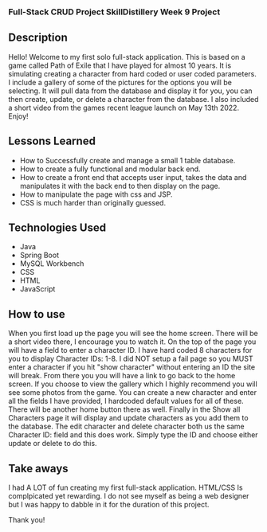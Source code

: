 ### Full-Stack CRUD Project SkillDistillery Week 9 Project

## Description
Hello! Welcome to my first solo full-stack application. This is based on a game called Path of Exile that I have played for almost 10 years. It is simulating creating a character from hard coded or user coded parameters. I include a gallery of some of the pictures for the options you will be selecting. It will pull data from the database and display it for you, you can then create, update, or delete a character from the database. I also included a short video from the games recent league launch on May 13th 2022. Enjoy!

## Lessons Learned
* How to Successfully create and manage a small 1 table database.
* How to create a fully functional and modular back end.
* How to create a front end that accepts user input, takes the data and manipulates it with the back end to then display on the page.
* How to manipulate the page with css and JSP. 
* CSS is much harder than originally guessed.

## Technologies Used
* Java
* Spring Boot
* MySQL Workbench
* CSS
* HTML
* JavaScript


## How to use
When you first load up the page you will see the home screen. There will be a short video there, I encourage you to watch it. On the top of the page you will have a field to enter a character ID. I have hard coded 8 characters for you to display Character IDs: 1-8. I did NOT setup a fail page so you MUST enter a character if you hit "show character" without entering an ID the site will break. From there you you will have a link to go back to the home screen. If you choose to view the gallery which I highly recommend you will see some photos from the game. You can create a new character and enter all the fields I have provided, I hardcoded default values for all of these. There will be another home button there as well. Finally in the Show all Characters page it will display and update characters as you add them to the database. The edit character and delete character both us the same Character ID: field and this does work. Simply type the ID and choose either update or delete to do this. 

## Take aways
I had A LOT of fun creating my first full-stack application. HTML/CSS Is complpicated yet rewarding. I do not see myself as being a web designer but I was happy to dabble in it for the duration of this project.

Thank you!